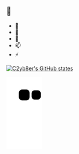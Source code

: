 

##   🌻
- 🔭 
- 👯 
- 💬 
- 📫 
- ⚡ 




[![C2yb8er's GitHub states](https://github-readme-stats.vercel.app/api?username=C2yb8er)](https://github.com/anuraghazra/github-readme-stats)





![Snake animation](https://github.com/C2yb8er/C2yb8er/blob/output/github-contribution-grid-snake.svg)          
